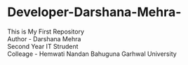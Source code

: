 # Developer-Darshana-Mehra-
This is My First Repository
<br>
Author - Darshana Mehra
<br>
Second Year IT Strudent
<br>
Colleage - Hemwati Nandan Bahuguna Garhwal University

